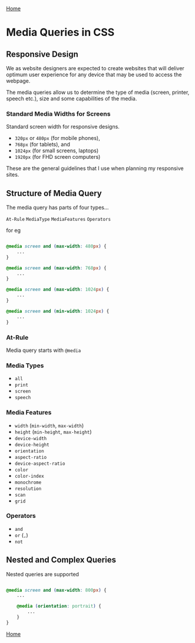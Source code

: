 [Home](./readme.md) 

# Media Queries in CSS

## Responsive Design

We as website designers are expected to create websites that will deliver optimum user experience for any device that may be used to access the webpage.

The media queries allow us to determine the type of media (screen, printer, speech etc.), size and some capabilities of the media.


### Standard Media Widths for Screens

Standard screen width for responsive designs.

* `320px` or `480px` (for mobile phones), 
* `768px` (for tablets), and 
* `1024px` (for small screens, laptops)
* `1920px` (for FHD screen computers)

These are the general guidelines that I use when planning my responsive sites.

## Structure of Media Query

The media query has parts of four types...

`At-Rule` `MediaType` `MediaFeatures` `Operators`

for eg

```css

@media screen and (max-width: 480px) {
    ...
}

@media screen and (max-width: 768px) {
    ...
}

@media screen and (max-width: 1024px) {
    ...
}

@media screen and (min-width: 1024px) {
    ...
}

```

### At-Rule

Media query starts with `@media`

### Media Types

* `all`
* `print`
* `screen`
* `speech`

### Media Features

* `width` (`min-width`, `max-width`)
* `height` (`min-height`, `max-height`)
* `device-width`
* `device-height`
* `orientation`
* `aspect-ratio`
* `device-aspect-ratio`
* `color`
* `color-index`
* `monochrome`
* `resolution`
* `scan`
* `grid`

### Operators

* `and`
* `or` (`,`)
* `not`


## Nested and Complex Queries

Nested queries are supported

```css

@media screen and (max-width: 800px) {
    ...

    @media (orientation: portrait) {
        ...
    }
}

```


[Home](./readme.md)
